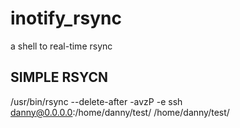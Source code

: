 # inotify_rsync
a shell to real-time rsync



## SIMPLE RSYCN

  /usr/bin/rsync --delete-after -avzP -e ssh danny@0.0.0.0:/home/danny/test/  /home/danny/test/ 
